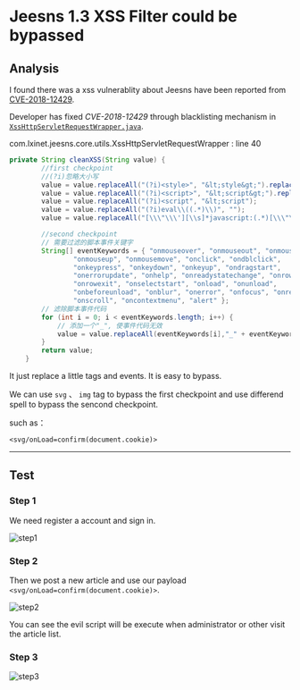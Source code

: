 # Jeesns 1.3 XSS Filter could be bypassed

## Analysis

I found there was a xss vulnerablity about Jeesns have been reported from [CVE-2018-12429](http://cve.mitre.org/cgi-bin/cvename.cgi?name=CVE-2018-12429).

Developer has fixed *CVE-2018-12429* through blacklisting mechanism in [`XssHttpServletRequestWrapper.java`](https://github.com/zchuanzhao/jeesns/blob/master/jeesns-core/src/main/java/com/lxinet/jeesns/core/utils/XssHttpServletRequestWrapper.java).

com.lxinet.jeesns.core.utils.XssHttpServletRequestWrapper : line 40

```java
private String cleanXSS(String value) {
        //first checkpoint
        //(?i)忽略大小写
        value = value.replaceAll("(?i)<style>", "&lt;style&gt;").replaceAll("(?i)</style>", "&lt;&#47;style&gt;");
        value = value.replaceAll("(?i)<script>", "&lt;script&gt;").replaceAll("(?i)</script>", "&lt;&#47;script&gt;");
        value = value.replaceAll("(?i)<script", "&lt;script");
        value = value.replaceAll("(?i)eval\\((.*)\\)", "");
        value = value.replaceAll("[\\\"\\\'][\\s]*javascript:(.*)[\\\"\\\']", "\"\"");

        //second checkpoint
        // 需要过滤的脚本事件关键字
        String[] eventKeywords = { "onmouseover", "onmouseout", "onmousedown",
                "onmouseup", "onmousemove", "onclick", "ondblclick",
                "onkeypress", "onkeydown", "onkeyup", "ondragstart",
                "onerrorupdate", "onhelp", "onreadystatechange", "onrowenter",
                "onrowexit", "onselectstart", "onload", "onunload",
                "onbeforeunload", "onblur", "onerror", "onfocus", "onresize",
                "onscroll", "oncontextmenu", "alert" };
        // 滤除脚本事件代码
        for (int i = 0; i < eventKeywords.length; i++) {
            // 添加一个"_", 使事件代码无效
            value = value.replaceAll(eventKeywords[i],"_" + eventKeywords[i]);
        }
        return value;
    }
```

It just replace a little tags and events. It is easy to bypass.

We can use `svg` 、 `img` tag to bypass the first checkpoint and use differend spell to bypass the sencond checkpoint.

such as：

```<svg/onLoad=confirm(document.cookie)>```

---

## Test

### Step 1

We need register a account and sign in.

![step1](image\jeesns-1.3-xss-filter-bypass-test-1.png)

### Step 2

Then we post a new article and use our payload `<svg/onLoad=confirm(document.cookie)>`.

![step2](image\jeesns-1.3-xss-filter-bypass-test-2.png)

You can see the evil script will be execute when administrator or other visit the article list.

### Step 3

![step3](image\jeesns-1.3-xss-filter-bypass-test-3.png)